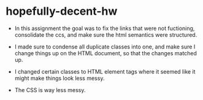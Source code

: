 # hopefully-decent-hw

* In this assignment the goal was to fix the links that were not fuctioning, consolidate the ccs, and make sure the html semantics were structured.

* I made sure to condense all duplicate classes into one, and make sure I change things up on the HTML document, so that the changes matched up.

* I changed certain classes to HTML element tags where it seemed like it might make things look less messy.

* The CSS is way less messy.

